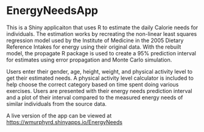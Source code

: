 # EnergyNeedsApp
This is a Shiny applicaiton that uses R to estimate the daily Calorie needs for individuals.
The estimation works by recreating the non-linear least squares regression model used by the Institute of Medicine in the 2005
Dietary Reference Intakes for energy using their original data. With the rebuilt model, the propagate R package is used to 
create a 95% prediction interval for estimates using error propagation and Monte Carlo simulation. 

Users enter their gender, age, height, weight, and physical activity level to get their estimated needs. A physical activity
level calculator is included to help choose the correct category based on time spent doing various exercises. Users 
are presented with their energy needs prediction interval and a plot of their interval compared to the measured energy needs
of similar individuals from the source data. 

A live version of the app can be viewed at https://wmurphyrd.shinyapps.io/EnergyNeeds 
